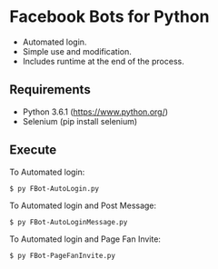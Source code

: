# Facebook Bots for Python

* Automated login.
* Simple use and modification.
* Includes runtime at the end of the process.

## Requirements

* Python 3.6.1 (https://www.python.org/)
* Selenium (pip install selenium)

## Execute

To Automated login:

	$ py FBot-AutoLogin.py

To Automated login and Post Message:

	$ py FBot-AutoLoginMessage.py

To Automated login and Page Fan Invite:

	$ py FBot-PageFanInvite.py

